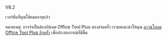 V8.2

เวอร์ชันที่คุณใช้หมดอายุแล้ว

หมายเหตุ: อาจจำเป็นต้องอัปเดต Office Tool Plus สองสามครั้ง เราขอแนะนำให้คุณ [ดาวน์โหลด Office Tool Plus อีกครั้ง](https://otp.landian.vip/) เพื่อประสบการณ์ที่ดีขึ้น

